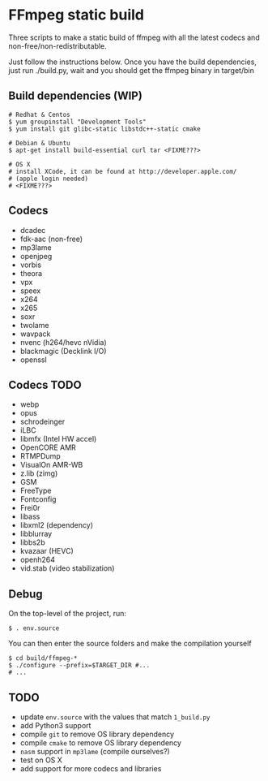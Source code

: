 FFmpeg static build
===================

Three scripts to make a static build of ffmpeg with all the latest codecs and non-free/non-redistributable.

Just follow the instructions below. Once you have the build dependencies,
just run ./build.py, wait and you should get the ffmpeg binary in target/bin

Build dependencies (WIP)
------------------

	# Redhat & Centos
	$ yum groupinstall "Development Tools"
	$ yum install git glibc-static libstdc++-static cmake 

    # Debian & Ubuntu
    $ apt-get install build-essential curl tar <FIXME???>

	# OS X
	# install XCode, it can be found at http://developer.apple.com/
	# (apple login needed)
	# <FIXME???>


Codecs
------
* dcadec
* fdk-aac (non-free)
* mp3lame
* openjpeg
* vorbis
* theora
* vpx
* speex
* x264
* x265
* soxr
* twolame
* wavpack
* nvenc (h264/hevc nVidia)
* blackmagic (Decklink I/O)
* openssl

Codecs TODO
-----------
* webp
* opus
* schrodeinger
* iLBC
* libmfx (Intel HW accel)
* OpenCORE AMR
* RTMPDump
* VisualOn AMR-WB
* z.lib (zimg)
* GSM
* FreeType
* Fontconfig
* Frei0r
* libass
* libxml2 (dependency)
* libblurray
* libbs2b
* kvazaar (HEVC)
* openh264
* vid.stab (video stabilization)


Debug
-----

On the top-level of the project, run:

	$ . env.source
	
You can then enter the source folders and make the compilation yourself

	$ cd build/ffmpeg-*
	$ ./configure --prefix=$TARGET_DIR #...
	# ...


TODO
----

 * update `env.source` with the values that match `1_build.py` 
 * add Python3 support
 * compile `git` to remove OS library dependency
 * compile `cmake` to remove OS library dependency
 * `nasm` support in `mp3lame` (compile ourselves?)
 * test on OS X
 * add support for more codecs and libraries

 
